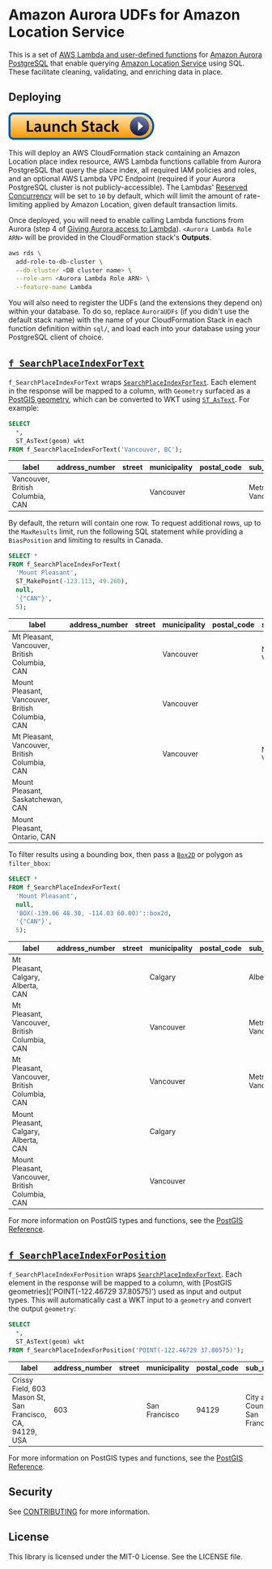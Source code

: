 # Amazon Aurora UDFs for Amazon Location Service

This is a set of [AWS Lambda and user-defined functions](https://docs.aws.amazon.com/AmazonRDS/latest/AuroraUserGuide/PostgreSQL-Lambda.html) for [Amazon Aurora PostgreSQL](https://aws.amazon.com/rds/aurora/postgresql-features/) that enable querying [Amazon Location Service](https://aws.amazon.com/location/) using SQL. These facilitate cleaning, validating, and enriching data in place.

## Deploying

[![Launch Stack](../images/launch-stack.svg)](https://console.aws.amazon.com/cloudformation/home#/stacks/quickcreate?templateUrl=https%3A%2F%2Famazon-location-cloudformation-templates.s3.us-west-2.amazonaws.com%2Faurora-udfs%2Ftemplate.yaml&stackName=AuroraUDFs)

This will deploy an AWS CloudFormation stack containing an Amazon Location place index resource, AWS Lambda functions callable from Aurora PostgreSQL that query the place index, all required IAM policies and roles, and an optional AWS Lambda VPC Endpoint (required if your Aurora PostgreSQL cluster is not publicly-accessible). The Lambdas' [Reserved Concurrency](https://docs.aws.amazon.com/lambda/latest/operatorguide/reserved-concurrency.html) will be set to `10` by default, which will limit the amount of rate-limiting applied by Amazon Location, given default transaction limits.

Once deployed, you will need to enable calling Lambda functions from Aurora (step 4 of [Giving Aurora access to Lambda](https://docs.aws.amazon.com/AmazonRDS/latest/AuroraUserGuide/PostgreSQL-Lambda.html#PostgreSQL-Lambda-access)). `<Aurora Lambda Role ARN>` will be provided in the CloudFormation stack's **Outputs**.

```bash
aws rds \
  add-role-to-db-cluster \
  --db-cluster <DB cluster name> \
  --role-arn <Aurora Lambda Role ARN> \
  --feature-name Lambda
```

You will also need to register the UDFs (and the extensions they depend on) within your database. To do so, replace `AuroraUDFs` (if you didn't use the default stack name) with the name of your CloudFormation Stack in each function definition within `sql/`, and load each into your database using your PostgreSQL client of choice.

## [`f_SearchPlaceIndexForText`](sql/f_SearchPlaceIndexForText.sql)

`f_SearchPlaceIndexForText` wraps [`SearchPlaceIndexForText`](https://docs.aws.amazon.com/location-places/latest/APIReference/API_SearchPlaceIndexForText.html). Each element in the response will be mapped to a column, with `Geometry` surfaced as a [PostGIS geometry](https://postgis.net/docs/geometry.html), which can be converted to WKT using [`ST_AsText`](https://postgis.net/docs/ST_AsText.html). For example:

```sql
SELECT
  *,
  ST_AsText(geom) wkt
FROM f_SearchPlaceIndexForText('Vancouver, BC');
```

| label | address_number | street | municipality | postal_code | sub_region | region | country | geom | wkt |
| --- | --- | --- | --- | --- | --- | --- | --- | --- | --- |
| Vancouver, British Columbia, CAN | | | Vancouver | | Metro Vancouver | British Columbia | CAN | `0101000000282B4D4A41C75EC03044C02154A14840` | `POINT(-123.11336 49.2603800000001)` |

By default, the return will contain one row. To request additional rows, up to the `MaxResults` limit, run the following SQL statement while providing a `BiasPosition` and limiting to results in Canada.

```sql
SELECT *
FROM f_SearchPlaceIndexForText(
  'Mount Pleasant',
  ST_MakePoint(-123.113, 49.260),
  null,
  '{"CAN"}',
  5);
```

| label | address_number | street | municipality | postal_code | sub_region | region | country | geom |
| --- | --- | --- | --- | --- | --- | --- | --- | --- |
| Mt Pleasant, Vancouver, British Columbia, CAN | | | Vancouver | | Metro Vancouver | British Columbia | CAN | `01010000002C73BA2C26C65EC0A05FCD0182A14840` |
| Mount Pleasant, Vancouver, British Columbia, CAN | | | Vancouver | | | British Columbia | CAN | `0101000000B8D05CA791C65EC0407BA01518A24840` |
| Mt Pleasant, Vancouver, British Columbia, CAN | | | Vancouver | | Metro Vancouver | British Columbia | CAN | `0101000000A0CC069964C65EC070BD18CA89A24840` |
| Mount Pleasant, Saskatchewan, CAN | | | | | | Saskatchewan | CAN | `010100000080471B47AC595AC040B4C876BE3B4940` |
| Mount Pleasant, Ontario, CAN | | | | | | Ontario | CAN | `0101000000E4C1DD59BB9F53C0C0B9313D61214640` |

To filter results using a bounding box, then pass a [`Box2D`](https://postgis.net/docs/Box2D.html) or polygon as `filter_bbox`:

```sql
SELECT *
FROM f_SearchPlaceIndexForText(
  'Mount Pleasant',
  null,
  'BOX(-139.06 48.30, -114.03 60.00)'::box2d,
  '{"CAN"}',
  5);
```

| label | address_number | street | municipality | postal_code | sub_region | region | country | geom |
| --- | --- | --- | --- | --- | --- | --- | --- | --- |
| Mt Pleasant, Calgary, Alberta, CAN | | | Calgary | | Alberta | Alberta | CAN | `010100000064834C3272845CC058158C4AEA884940` |
| Mt Pleasant, Vancouver, British Columbia, CAN | | | Vancouver | | Metro Vancouver | British Columbia | CAN | `01010000002C73BA2C26C65EC0A05FCD0182A14840` |
| Mt Pleasant, Vancouver, British Columbia, CAN | | | Vancouver | | Metro Vancouver | British Columbia | CAN | `0101000000A0CC069964C65EC070BD18CA89A24840` |
| Mount Pleasant, Calgary, Alberta, CAN | | | Calgary | | | Alberta | CAN | `0101000000088A1F63EE845CC0E8B4E0455F894940` |
| Mount Pleasant, Vancouver, British Columbia, CAN | | | Vancouver | | | British Columbia | CAN | `0101000000B8D05CA791C65EC0407BA01518A24840` |

For more information on PostGIS types and functions, see the [PostGIS Reference](https://postgis.net/docs/reference.html).

## [`f_SearchPlaceIndexForPosition`](sql/f_SearchPlaceIndexForPosition.sql)

`f_SearchPlaceIndexForPosition` wraps [`SearchPlaceIndexForText`](https://docs.aws.amazon.com/location-places/latest/APIReference/API_SearchPlaceIndexForPosition.html). Each element in the response will be mapped to a column, with [PostGIS geometries]('POINT(-122.46729 37.80575)') used as input and output types. This will automatically cast a WKT input to a `geometry` and convert the output `geometry`:

```sql
SELECT
  *,
  ST_AsText(geom) wkt
FROM f_SearchPlaceIndexForPosition('POINT(-122.46729 37.80575)');
```

| label | address_number | street | municipality | postal_code | sub_region | region | country | geom | wkt |
| --- | --- | --- | --- | --- | --- | --- | --- | --- | --- |
 | Crissy Field, 603 Mason St, San Francisco, CA, 94129, USA | 603 | | San Francisco | 94129 | City and County of San Francisco | California | USA     | `0101000000DCEF5014E89D5EC04860E5D022E74240` | `POINT(-122.46729 37.80575)`

For more information on PostGIS types and functions, see the [PostGIS Reference](https://postgis.net/docs/reference.html).

## Security

See [CONTRIBUTING](https://github.com/aws-samples/amazon-location-samples/blog/main/CONTRIBUTING.md#security-issue-notifications) for more information.

## License

This library is licensed under the MIT-0 License. See the LICENSE file.
